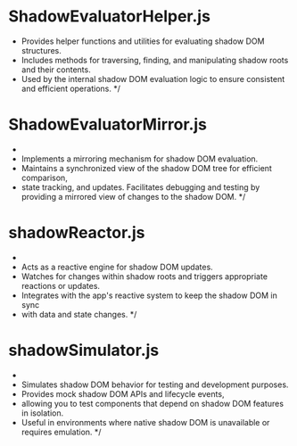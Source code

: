 # ShadowEvaluatorHelper.js

* Provides helper functions and utilities for evaluating shadow DOM structures.
* Includes methods for traversing, finding, and manipulating shadow roots and their contents.
* Used by the internal shadow DOM evaluation logic to ensure consistent and efficient operations.
*/

# ShadowEvaluatorMirror.js
*
* Implements a mirroring mechanism for shadow DOM evaluation.
* Maintains a synchronized view of the shadow DOM tree for efficient comparison,
* state tracking, and updates. Facilitates debugging and testing by providing a mirrored view of changes to the shadow DOM.
*/

# shadowReactor.js
*
* Acts as a reactive engine for shadow DOM updates.
* Watches for changes within shadow roots and triggers appropriate reactions or updates.
* Integrates with the app's reactive system to keep the shadow DOM in sync
* with data and state changes.
*/

# shadowSimulator.js
*
* Simulates shadow DOM behavior for testing and development purposes.
* Provides mock shadow DOM APIs and lifecycle events,
* allowing you to test components that depend on shadow DOM features in isolation.
* Useful in environments where native shadow DOM is unavailable or requires emulation.
*/